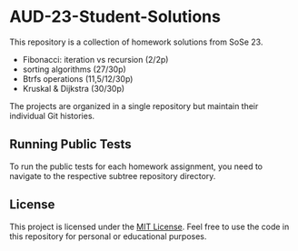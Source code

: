 # AUD-23-Student-Solutions

This repository is a collection of homework solutions from SoSe 23.
- Fibonacci: iteration vs recursion (2/2p)
- sorting algorithms (27/30p)
- Btrfs operations (11,5/12/30p)
- Kruskal & Dijkstra (30/30p)

The projects are organized in a single repository but maintain their individual Git histories.

## Running Public Tests

To run the public tests for each homework assignment, you need to navigate to the respective subtree repository directory.

## License

This project is licensed under the [MIT License](LICENSE). Feel free to use the code in this repository for personal or educational purposes.
